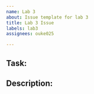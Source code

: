 ```yaml
---
name: Lab 3
about: Issue template for lab 3
title: Lab 3 Issue
labels: lab3
assignees: ouke025

---
```


## Task:

## Description:
